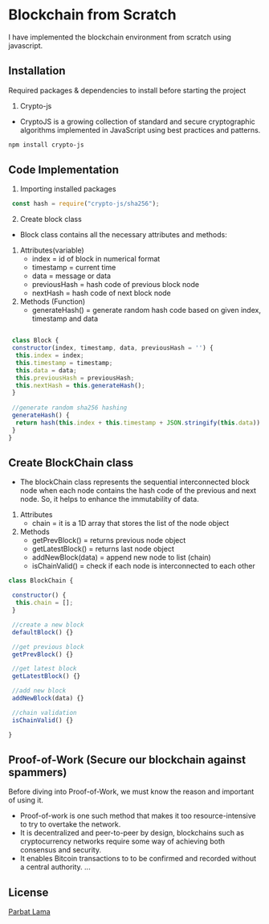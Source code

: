# Blockchain from Scratch

I have implemented the blockchain environment from scratch using javascript.

## Installation
Required packages & dependencies to install before starting the project
1. Crypto-js
  - CryptoJS is a growing collection of standard and secure cryptographic algorithms implemented in JavaScript using best practices and patterns. 
```bash
npm install crypto-js
```

## Code Implementation
1. Importing installed packages
```javascript
 const hash = require("crypto-js/sha256");
```

2. Create block class
 - Block class contains all the necessary attributes and methods:
  1. Attributes(variable)
     - index =  id of block in numerical format
     - timestamp = current time
     - data = message or data
     - previousHash = hash code of previous block node
     - nextHash = hash code of next block node
  2. Methods (Function)
     - generateHash() =  generate random hash code based on given index, timestamp and data
```javascript

 class Block {
 constructor(index, timestamp, data, previousHash = '') {
  this.index = index;
  this.timestamp = timestamp;
  this.data = data;
  this.previousHash = previousHash;
  this.nextHash = this.generateHash();
 }
 
 //generate random sha256 hashing
 generateHash() {
  return hash(this.index + this.timestamp + JSON.stringify(this.data)).toString();
 }
}
```

## Create BlockChain class
- The blockChain class represents the sequential interconnected block node when each node contains the hash code of the previous and next node. So, it helps to enhance the immutability of data. 
1. Attributes
   - chain = it is a 1D array that stores the list of the node object
2. Methods
   - getPrevBlock() = returns previous node object
   - getLatestBlock() = returns last node object
   - addNewBlock(data) = append new node to list (chain)
   - isChainValid() = check if each node is interconnected to each other

``` javascript
class BlockChain {

 constructor() {
  this.chain = [];
 }

 //create a new block
 defaultBlock() {}

 //get previous block
 getPrevBlock() {}

 //get latest block
 getLatestBlock() {}

 //add new block
 addNewBlock(data) {}

 //chain validation
 isChainValid() {}

}
```

## Proof-of-Work (Secure our blockchain against spammers)
Before diving into Proof-of-Work, we must know the reason and important of using it. 
- Proof-of-work is one such method that makes it too resource-intensive to try to overtake the network.
- It is decentralized and peer-to-peer by design, blockchains such as cryptocurrency networks require some way of achieving both consensus and security. 
- It enables Bitcoin transactions to to be confirmed and recorded without a central authority.
...


## License 
[Parbat Lama](https://parbat-5db79.web.app/)
